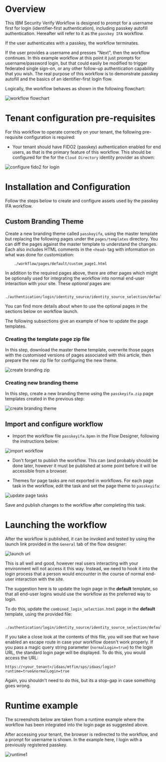 # Overview

This IBM Security Verify Workflow is designed to prompt for a username first for login (identifier-first authentication), including passkey autofill authentication. Hereafter will refer to it as the `passkey IFA` workflow.

If the user authenticates with a passkey, the workflow terminates.

If the user provides a username and presses "Next", then the workflow continues. In this example workflow at this point it just prompts for username/password login, but that could easily be modified to trigger federated single sign-on, or any other follow-up authentication capability that you wish. The real purpose of this workflow is to demonstrate passkey autofill and the basics of an identifier-first login flow.

Logically, the workflow behaves as shown in the following flowchart:

![workflow flowchart](images/passkeyifa_flowchart.png?raw=true)

# Tenant configuration pre-requisites

For this workflow to operate correctly on your tenant, the following pre-requisite configuration is required:

- Your tenant should have FIDO2 (passkey) authentication enabled for end users, as that is the primary feature of this workflow. This should be configured for the for the `Cloud Directory` identity provider as shown:

![configure fido2 for login](../passkey_registration/images/configure_fido2_for_login.png?raw=true)


# Installation and Configuration

Follow the steps below to create and configure assets used by the passkey IFA workflow.

## Custom Branding Theme

Create a new branding theme called `passkeyifa`, using the master template but replacing the following pages under the `pages/templates` directory. You can diff the pages against the master template to understand the changes. Each also includes HTML comments in the `<head>` tag with information on what was done for customization:
```
    ./workflow/pages/default/custom_page1.html
```

In addition to the required pages above, there are other pages which might be optionally used for integrating the workflow into normal end-user interaction with your site. These *optional* pages are:
```
    ./authentication/login/identity_source/identity_source_selection/default/combined_login_selection.html
```

You can find more details about when to use the optional pages in the sections below on workflow launch.


The following subsections give an example of how to update the page templates.

### Creating the template page zip file

In this step, download the master theme template, overwrite those pages with the customised versions of pages associated with this article, then prepare the new zip file for configuring the new theme.

![create branding zip](images/create_branding_zip.png?raw=true)

### Creating new branding theme

In this step, create a new branding theme using the `passkeyifa.zip` page templates created in the previous step:

![create branding theme](images/create_branding_theme.png?raw=true)

## Import and configure workflow

- Import the workflow file `passkeyifa.bpmn` in the Flow Designer, following the instructions below:

![import workflow](images/import_workflow.png?raw=true)

- Don't forget to publish the workflow. This can (and probably should) be done later, however it must be published at some point before it will be accessible from a browser.

- Themes for page tasks are not exported in workflows. For each page task in the workflow, edit the task and set the page theme to `passkeyifa`:

![update page tasks](images/update_page_tasks.png?raw=true)

Save and publish changes to the workflow after completing this task.


# Launching the workflow

After the workflow is published, it can be invoked and tested by using the launch link provided in the `General` tab of the flow designer:

![launch url](images/launch_url.png?raw=true)

This is all well and good, however real users interacting with your environment will not access it this way. Instead, we need to hook it into the login process that a person would encounter in the course of normal end-user interaction with the site.

The suggestion here is to update the login page in the **default** template, so that all end-user logins would use the workflow as the preferred way to login.

To do this, update the `combined_login_selection.html` page in the **default** template, using the provided file:
```
    ./authentication/login/identity_source/identity_source_selection/default/combined_login_selection.html
```

If you take a close look at the contents of this file, you will see that we have enabled an escape route in case your workflow doesn't work properly. If you pass a magic query string parameter (`normalLogin=true`) to the login URL, the standard login page will be displayed. To do this, you would access the URL:

```
https://<your_tenant>/idaas/mtfim/sps/idaas/login?runtime=true&normalLogin=true
```

Again, you shouldn't need to do this, but its a stop-gap in case something goes wrong.

# Runtime example

The screenshots below are taken from a runtime example where the workflow has been integrated into the login page as suggested above.

After accessing your tenant, the browser is redirected to the workflow, and a prompt for username is shown. In the example here, I login with a previously registered passkey.

![runtime1](images/runtime1.png?raw=true)


